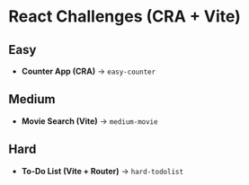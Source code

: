 # React Challenges (CRA + Vite)

## Easy
- **Counter App (CRA)** → `easy-counter`

## Medium
- **Movie Search (Vite)** → `medium-movie`

## Hard
- **To-Do List (Vite + Router)** → `hard-todolist`
